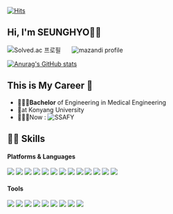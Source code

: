 [![Hits](https://hits.seeyoufarm.com/api/count/incr/badge.svg?url=https%3A%2F%2Fgithub.com%2FswENGsh&count_bg=%23D6ECFF&title_bg=%23ACAAFF&icon=&icon_color=%23EDEDED&title=hits&edge_flat=false)](https://hits.seeyoufarm.com)

## Hi, I'm SEUNGHYO👋🏻

![Solved.ac
프로필](http://mazassumnida.wtf/api/v2/generate_badge?boj=id_sh05)ㅤㅤ![mazandi profile](http://mazandi.herokuapp.com/api?handle=id_sh05&theme=warm)

[![Anurag's GitHub stats](https://github-readme-stats.vercel.app/api?username=swENGsh)](https://github.com/swENGsh/github-readme-stats)



## This is My Career 💜

- 👩🏻‍🎓**Bachelor** of Engineering in Medical Engineering
- 🏫at Konyang University
- 👩🏻‍💻Now : ![SSAFY](https://img.shields.io/badge/✨-SSAFY%207th-blue)

## 💪🏻 Skills
#### Platforms & Languages
<img src="https://img.shields.io/badge/C++-00599C?style=for-the-badge&logo=c%2B%2B&&logoColor=white"/> <img src="https://img.shields.io/badge/Arduino-00979D?style=for-the-badge&logo=Arduino&logoColor=white"/> <img src="https://img.shields.io/badge/Raspberry Pi-A22846?style=for-the-badge&logo=Raspberry Pi&logoColor=white"/> <img src="https://img.shields.io/badge/Python-3776AB?style=for-the-badge&logo=Python&logoColor=white"/> <img src="https://img.shields.io/badge/Django-092E20?style=for-the-badge&logo=Django&logoColor=white"/> <img src="https://img.shields.io/badge/HTML5-E34F26?style=for-the-badge&logo=HTML5&logoColor=white"/> <img src="https://img.shields.io/badge/CSS3-1572B6?style=for-the-badge&logo=CSS3&logoColor=white"/> <img src="https://img.shields.io/badge/Bootstrap-7952B3?style=for-the-badge&logo=Bootstrap&logoColor=white"/> <img src="https://img.shields.io/badge/SQLite-003B57?style=for-the-badge&logo=SQLite&logoColor=white"/> <img src="https://img.shields.io/badge/MySQL-4479A1?style=for-the-badge&logo=MySQL&logoColor=white"/> <img src="https://img.shields.io/badge/JavaScript-F7DF1E?style=for-the-badge&logo=JavaScript&logoColor=white"/> <img src="https://img.shields.io/badge/Vue.js-4FC08D?style=for-the-badge&logo=Vue.js&logoColor=white"/> <img src="https://img.shields.io/badge/Node.js-339933?style=for-the-badge&logo=Node.js&logoColor=white"/>

#### Tools

<img src="https://img.shields.io/badge/Arduino-00979D?style=for-the-badge&logo=Arduino&logoColor=white"/> <img src="https://img.shields.io/badge/Google Colab-F9AB00?style=for-the-badge&logo=Google Colab&logoColor=white"/> <img src="https://img.shields.io/badge/Jupyter-F37626?style=for-the-badge&logo=Jupyter&logoColor=white"/> <img src="https://img.shields.io/badge/Visual Studio Code-007ACC?style=for-the-badge&logo=Visual Studio Code&logoColor=white"/> <img src="https://img.shields.io/badge/PyCharm-000000?style=for-the-badge&logo=PyCharm&logoColor=white"/> <img src="https://img.shields.io/badge/Postman-FF6C37?style=for-the-badge&logo=Postman&logoColor=white"/> <img src="https://img.shields.io/badge/Eclipse IDE-2C2255?style=for-the-badge&logo=Eclipse IDE&logoColor=white"/> <img src="https://img.shields.io/badge/GitHub-181717?style=for-the-badge&logo=GitHub&logoColor=white"/> <img src="https://img.shields.io/badge/Git-F05032?style=for-the-badge&logo=Git&logoColor=white"/>
